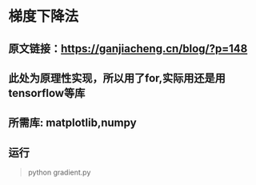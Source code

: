 # 梯度下降法

## 原文链接：https://ganjiacheng.cn/blog/?p=148

## 此处为原理性实现，所以用了for,实际用还是用tensorflow等库

## 所需库: matplotlib,numpy

## 运行

>python gradient.py